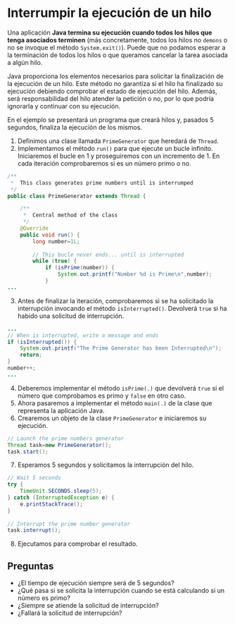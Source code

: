 # Interrumpir la ejecución de un hilo

Una aplicación **Java termina su ejecución cuando todos los hilos que tenga asociados terminen** (más concretamente, todos los hilos no `demons` o no se invoque el método `System.exit()`). Puede que no podamos esperar a la terminación de todos los hilos o que queramos cancelar la tarea asociada a algún hilo.

Java proporciona los elementos necesarios para solicitar la finalización de la ejecución de un hilo. Este método no garantiza si el hilo ha finalizado su ejecución debiendo comprobar el estado de ejecución del hilo. Además, será responsabilidad del hilo atender la petición o no, por lo que podría ignorarla y continuar con su ejecución.

En el ejemplo se presentará un programa que creará hilos y, pasados 5 segundos, finaliza la ejecución de los mismos.

1. Definimos una clase llamada `PrimeGenerator` que heredará de `Thread`.
2. Implementamos el método `run()` para que ejecute un bucle infinito. Iniciaremos el bucle en 1 y proseguiremos con un incremento de 1. En cada iteración comprobaremos si es un número primo o no.

```java
/**
 *  This class generates prime numbers until is interrumped
 */
public class PrimeGenerator extends Thread {

    /**
     *  Central method of the class
     */
    @Override
    public void run() {
        long number=1L;
		
        // This bucle never ends... until is interrupted
        while (true) {
            if (isPrime(number)) {
                System.out.printf("Number %d is Prime\n",number);
            }
...
```

3. Antes de finalizar la iteración, comprobaremos si se ha solicitado la interrupción invocando el método `isInterrupted()`. Devolverá `true` si ha habido una solicitud de interrupción.

```java
...
// When is interrupted, write a message and ends
if (isInterrupted()) {
    System.out.printf("The Prime Generator has been Interrupted\n");
    return;
}
number++;
...
```

4. Deberemos implementar el método `isPrime(.)` que devolverá `true` si el número que comprobamos es primo y `false` en otro caso.
5. Ahora pasaremos a implementar el método `main(.)` de la clase que representa la aplicación Java.
6. Crearemos un objeto de la clase `PrimeGenerator` e iniciaremos su ejecución.

```java
// Launch the prime numbers generator
Thread task=new PrimeGenerator();
task.start();
```

7. Esperamos 5 segundos y solicitamos la interrupción del hilo.

```java
// Wait 5 seconds
try {
    TimeUnit.SECONDS.sleep(5);
} catch (InterruptedException e) {
    e.printStackTrace();
}
		
// Interrupt the prime number generator
task.interrupt();
```

8. Ejecutamos para comprobar el resultado.

  
## Preguntas

-   ¿El tiempo de ejecución siempre será de 5 segundos?    
-   ¿Qué pasa si se solicita la interrupción cuando se está calculando si un número es primo?
-   ¿Siempre se atiende la solicitud de interrupción?
-   ¿Fallará la solicitud de interrupción?
<!--stackedit_data:
eyJoaXN0b3J5IjpbMTc0ODE0NjUwMiw1NDExNzg2MTZdfQ==
-->
